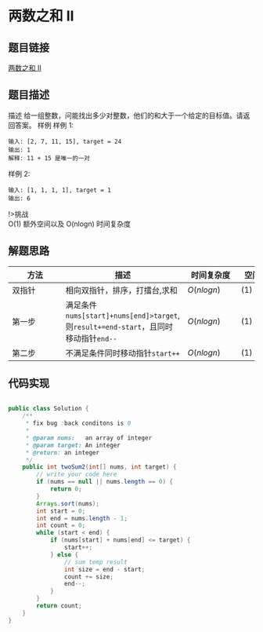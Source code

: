 

#   两数之和 II

## 题目链接

[ 两数之和 II](https://www.lintcode.com/problem/443/?_from=ladder&fromId=161)

## 题目描述

描述
给一组整数，问能找出多少对整数，他们的和大于一个给定的目标值。请返回答案。
样例
样例 1:
```shell
输入: [2, 7, 11, 15], target = 24
输出: 1
解释: 11 + 15 是唯一的一对
```

样例 2:
```shell
输入: [1, 1, 1, 1], target = 1
输出: 6
```
!>挑战<br>
O(1) 额外空间以及 O(nlogn) 时间复杂度


## 解题思路
| <div style="width:70pt">方法</div>  |描述 |<div style="width:70pt">时间复杂度</div> |<div style="width:70pt">空间复杂度</div>|
|---|---|---|---|
|  双指针 | 相向双指针，排序，打擂台,求和  | $O(nlogn)$|$(1)$|
|  第一步 | 满足条件`nums[start]+nums[end]>target`,则`result+=end-start`，且同时移动指针`end--`  | $O(nlogn)$|$(1)$|
|  第二步 | 不满足条件同时移动指针`start++`  | $O(nlogn)$|$(1)$|


## 代码实现
```java

public class Solution {
    /**
     * fix bug :back conditons is 0
     * 
     * @param nums:   an array of integer
     * @param target: An integer
     * @return: an integer
     */
    public int twoSum2(int[] nums, int target) {
        // write your code here
        if (nums == null || nums.length == 0) {
            return 0;
        }
        Arrays.sort(nums);
        int start = 0;
        int end = nums.length - 1;
        int count = 0;
        while (start < end) {
            if (nums[start] + nums[end] <= target) {
                start++;
            } else {
                // sum temp result
                int size = end - start;
                count += size;
                end--;
            }
        }
        return count;
    }
}
```